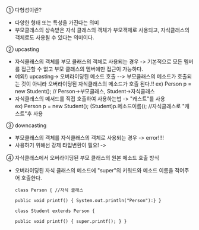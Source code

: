 ① 다형성이란?
- 다양한 형태 또는 특성을 가진다는 의미
- 부모클래스의 상속받은 자식 클래스의 객체가 부모객체로 사용되고, 자식클래스의 객체로도 사용될 수 있다는 의미이다.

② upcasting
- 자식클래스의 객체를 부모 클래스의 객체로 사용되는 경우 -> 기본적으로 모든 멤버를 접근할 수 없고 부모 클래스의 멤버에만 접근이 가능하다.
- 예외!) upcasting-> 오버라이딩된 메소드 호출 --> 부모클래스의 메소드가 호출되는 것이 아니라 오버라이딩된 자식클래스의 메소드가 호출 된다.!!
  ex) Person p = new Student(); // Person->부모클래스, Student->자식클래스
- 자식클래스의 메서드를 직접 호출하여 사용하는법 -> "캐스트"를 사용  
  ex) Person p = new Student(); 
      (Student)p.메소드이름(); //자식클래스로 "캐스트"후 사용

③ downcasting
- 부모클래스의 객체를 자식클래스의 객체로 사용되는 경우 -> error!!!!
- 사용하기 위해선 강제 타입변환이 필요! -> 



④ 자식클래스에서 오버라이딩된 부모 클래스의 원본 메소드 호출 방식
- 오버라이딩된 자식 클래스의 메소드에 "super"의 키워드와 메소드 이름을 적어주어 호출한다.

  
      class Person { //자식 클래스
    
      public void printf() { System.out.println("Person"):} }
    
      class Student extends Person {
    
      public void printf() { super.printf(); } }

    
  
